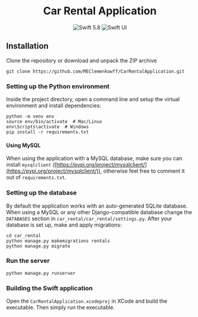 <h1 align="center">
    Car Rental Application
</h1>

<p align="center">
    <img src="https://img.shields.io/badge/swift-5.8-orange.svg" alt="Swift 5.8" />
    <img src="https://img.shields.io/badge/platform-SwiftUI-blue.svg" alt="Swift UI" title="Swift UI" />
</p>

## Installation

Clone the repository or download and unpack the ZIP archive

```
git clone https://github.com/MEClemenkowff/CarRentalApplication.git
```

### Setting up the Python environment

Inside the project directory, open a command line and setup the virtual environment and install dependencies:

```
python -m venv env
source env/bin/activate  # Mac/Linux
env\Scripts\activate  # Windows
pip install -r requirements.txt
```

#### Using MySQL

When using the application with a MySQL database, make sure you can install `mysqlclient` ([https://pypi.org/project/mysqlclient/](https://pypi.org/project/mysqlclient/)), otherwise feel free to comment it out of `requirements.txt`.

### Setting up the database

By default the application works with an auto-generated SQLite database. When using a MySQL or any other Django-compatible database change the `DATABASES` section in `car_rental/car_rental/settings.py`. After your database is set up, make and apply migrations:


```
cd car_rental
python manage.py makemigrations rentals
python manage.py migrate
```

### Run the server

```
python manage.py runserver
```

### Building the Swift application

Open the `CarRentalApplication.xcodeproj` in XCode and build the executable. Then simply run the executable.
